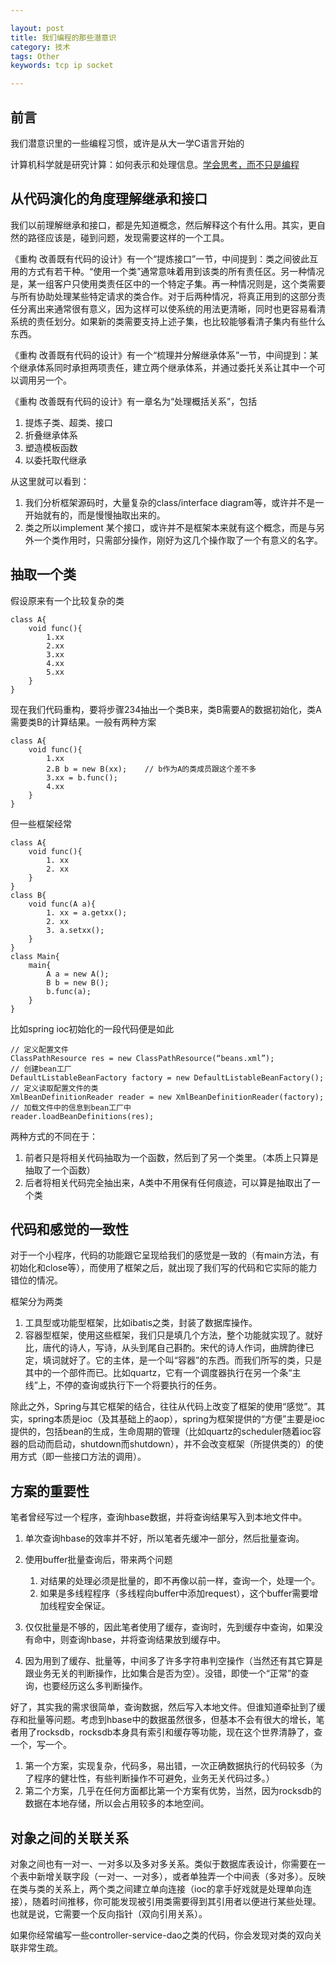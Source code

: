 ```yaml
---

layout: post
title: 我们编程的那些潜意识
category: 技术
tags: Other
keywords: tcp ip socket

---
```


## 前言 ##

我们潜意识里的一些编程习惯，或许是从大一学C语言开始的

计算机科学就是研究计算：如何表示和处理信息。[学会思考，而不只是编程](http://www.infoq.com/cn/news/2017/06/Dont-learn-code-Learn-think)

## 从代码演化的角度理解继承和接口

我们以前理解继承和接口，都是先知道概念，然后解释这个有什么用。其实，更自然的路径应该是，碰到问题，发现需要这样的一个工具。

《重构 改善既有代码的设计》有一个“提炼接口”一节，中间提到：类之间彼此互用的方式有若干种。“使用一个类”通常意味着用到该类的所有责任区。另一种情况是，某一组客户只使用类责任区中的一个特定子集。再一种情况则是，这个类需要与所有协助处理某些特定请求的类合作。对于后两种情况，将真正用到的这部分责任分离出来通常很有意义，因为这样可以使系统的用法更清晰，同时也更容易看清系统的责任划分。如果新的类需要支持上述子集，也比较能够看清子集内有些什么东西。

《重构 改善既有代码的设计》有一个“梳理并分解继承体系”一节，中间提到：某个继承体系同时承担两项责任，建立两个继承体系，并通过委托关系让其中一个可以调用另一个。


《重构 改善既有代码的设计》有一章名为“处理概括关系”，包括

1. 提炼子类、超类、接口
2. 折叠继承体系
3. 塑造模板函数
4. 以委托取代继承

从这里就可以看到：

1. 我们分析框架源码时，大量复杂的class/interface diagram等，或许并不是一开始就有的，而是慢慢抽取出来的。
2. 类之所以implement 某个接口，或许并不是框架本来就有这个概念，而是与另外一个类作用时，只需部分操作，刚好为这几个操作取了一个有意义的名字。

## 抽取一个类

假设原来有一个比较复杂的类

    class A{
        void func(){
            1.xx
            2.xx
            3.xx
            4.xx
            5.xx
        }
    }
    
现在我们代码重构，要将步骤234抽出一个类B来，类B需要A的数据初始化，类A需要类B的计算结果。一般有两种方案

    class A{
        void func(){
            1.xx
            2.B b = new B(xx);    // b作为A的类成员跟这个差不多
            3.xx = b.func();
            4.xx
        }
    }
    
但一些框架经常

    class A{
        void func(){
            1. xx
            2. xx
        }
    }
    class B{
        void func(A a){
            1. xx = a.getxx();
            2. xx
            3. a.setxx();
        }
    }
    class Main{
        main{
            A a = new A();
            B b = new B();
            b.func(a);
        }
    }
    
比如spring ioc初始化的一段代码便是如此

    // 定义配置文件    
    ClassPathResource res = new ClassPathResource(“beans.xml”);
    // 创建bean工厂
    DefaultListableBeanFactory factory = new DefaultListableBeanFactory();
    // 定义读取配置文件的类
    XmlBeanDefinitionReader reader = new XmlBeanDefinitionReader(factory);
    // 加载文件中的信息到bean工厂中
    reader.loadBeanDefinitions(res);
    

两种方式的不同在于：

1. 前者只是将相关代码抽取为一个函数，然后到了另一个类里。（本质上只算是抽取了一个函数）
2. 后者将相关代码完全抽出来，A类中不用保有任何痕迹，可以算是抽取出了一个类


## 代码和感觉的一致性

对于一个小程序，代码的功能跟它呈现给我们的感觉是一致的（有main方法，有初始化和close等），而使用了框架之后，就出现了我们写的代码和它实际的能力错位的情况。

框架分为两类

1. 工具型或功能型框架，比如ibatis之类，封装了数据库操作。
2. 容器型框架，使用这些框架，我们只是填几个方法，整个功能就实现了。就好比，唐代的诗人，写诗，从头到尾自己斟酌。宋代的诗人作词，曲牌韵律已定，填词就好了。它的主体，是一个叫“容器”的东西。而我们所写的类，只是其中的一个部件而已。比如quartz，它有一个调度器执行在另一个条“主线”上，不停的查询或执行下一个将要执行的任务。

除此之外，Spring与其它框架的结合，往往从代码上改变了框架的使用“感觉”。其实，spring本质是ioc（及其基础上的aop），spring为框架提供的“方便”主要是ioc提供的，包括bean的生成，生命周期的管理（比如quartz的scheduler随着ioc容器的启动而启动，shutdown而shutdown），并不会改变框架（所提供类的）的使用方式（即一些接口方法的调用）。

## 方案的重要性

笔者曾经写过一个程序，查询hbase数据，并将查询结果写入到本地文件中。

1. 单次查询hbase的效率并不好，所以笔者先缓冲一部分，然后批量查询。
2. 使用buffer批量查询后，带来两个问题

    1. 对结果的处理必须是批量的，即不再像以前一样，查询一个，处理一个。
    2. 如果是多线程程序（多线程向buffer中添加request），这个buffer需要增加线程安全保证。

3. 仅仅批量是不够的，因此笔者使用了缓存，查询时，先到缓存中查询，如果没有命中，则查询hbase，并将查询结果放到缓存中。
4. 因为用到了缓存、批量等，中间多了许多字符串判空操作（当然还有其它算是跟业务无关的判断操作，比如集合是否为空）。没错，即使一个“正常”的查询，也要经历这么多判断操作。

好了，其实我的需求很简单，查询数据，然后写入本地文件。但谁知道牵扯到了缓存和批量等问题。考虑到hbase中的数据虽然很多，但基本不会有很大的增长，笔者用了rocksdb，rocksdb本身具有索引和缓存等功能，现在这个世界清静了，查一个，写一个。

1. 第一个方案，实现复杂，代码多，易出错，一次正确数据执行的代码较多（为了程序的健壮性，有些判断操作不可避免，业务无关代码过多。）
2. 第二个方案，几乎在任何方面都比第一个方案有优势，当然，因为rocksdb的数据在本地存储，所以会占用较多的本地空间。

## 对象之间的关联关系

对象之间也有一对一、一对多以及多对多关系。类似于数据库表设计，你需要在一个表中新增关联字段（一对一、一对多），或者单独弄一个中间表（多对多）。反映在类与类的关系上，两个类之间建立单向连接（ioc的拿手好戏就是处理单向连接），随着时间推移，你可能发现被引用类需要得到其引用者以便进行某些处理。也就是说，它需要一个反向指针（双向引用关系）。

如果你经常编写一些controller-service-dao之类的代码，你会发现对类的双向关联非常生疏。

